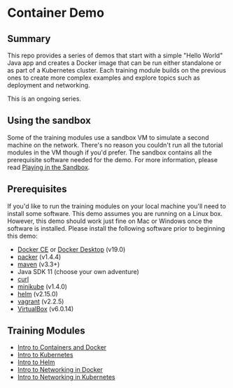 # Container Demo
## Summary
This repo provides a series of demos that start with a simple "Hello World"
Java app and creates a Docker image that can be run either standalone or as
part of a Kubernetes cluster. Each training module builds on the previous ones
to create more complex examples and explore topics such as deployment and networking.

This is an ongoing series.

## Using the sandbox
Some of the training modules use a sandbox VM to simulate a second machine on
the network. There's no reason you couldn't run all the tutorial modules in
the VM though if you'd prefer. The sandbox contains all the prerequisite
software needed for the demo. For more information, please read [Playing in the Sandbox](docs/playing_in_the_sandbox.md).

## Prerequisites
If you'd like to run the training modules on your local machine you'll need
to install some software. This demo assumes you are running on a Linux box.
However, this demo should work just fine on Mac or Windows once the software
is installed. Please install the following software prior to beginning this
demo:

* [Docker CE](https://docs.docker.com/install/) or [Docker Desktop](https://www.docker.com/products/docker-desktop) (v19.0)
* [packer](https://packer.io/downloads.html) (v1.4.4)
* [maven](https://maven.apache.org/download.cgi) (v3.3+)
* Java SDK 11 (choose your own adventure)
* [curl](https://github.com/curl/curl)
* [minikube](https://kubernetes.io/docs/tasks/tools/install-minikube/) (v1.4.0)
* [helm](https://github.com/helm/helm) (v2.15.0)
* [vagrant](https://www.vagrantup.com/downloads.html) (v2.2.5)
* [VirtualBox](https://www.virtualbox.org/) (v6.0.14)

## Training Modules
* [Intro to Containers and Docker](doc/intro_to_containers.md)
* [Intro to Kubernetes](doc/intro_to_kubernetes.md)
* [Intro to Helm](doc/intro_to_helm.md)
* [Intro to Networking in Docker](doc/intro_to_networking_in_docker.md)
* [Intro to Networking in Kubernetes](doc/intro_to_networking_in_k8s.md)
